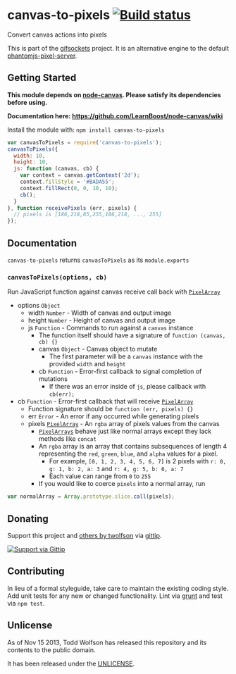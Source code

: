 # canvas-to-pixels [![Build status](https://travis-ci.org/twolfson/canvas-to-pixels.png?branch=master)](https://travis-ci.org/twolfson/canvas-to-pixels)

Convert canvas actions into pixels

This is part of the [gifsockets][] project. It is an alternative engine to the default [phantomjs-pixel-server][].

[gifsockets]: https://github.com/twolfson/gifsockets-server
[phantomjs-pixel-server]: https://github.com/twolfson/phantomjs-pixel-server

## Getting Started
**This module depends on [node-canvas][]. Please satisfy its dependencies before using.**

**Documentation here: https://github.com/LearnBoost/node-canvas/wiki**

[node-canvas]: https://github.com/LearnBoost/node-canvas

Install the module with: `npm install canvas-to-pixels`

```js
var canvasToPixels = require('canvas-to-pixels');
canvasToPixels({
  width: 10,
  height: 10,
  js: function (canvas, cb) {
    var context = canvas.getContext('2d');
    context.fillStyle = '#BADA55';
    context.fillRect(0, 0, 10, 10);
    cb();
  }
}, function receivePixels (err, pixels) {
  // pixels is [186,218,85,255,186,218, ..., 255]
});
```

## Documentation
`canvas-to-pixels` returns `canvasToPixels` as its `module.exports`

### `canvasToPixels(options, cb)`
Run JavaScript function against canvas receive call back with [`PixelArray`][]

- options `Object`
    - width `Number` - Width of canvas and output image
    - height `Number` - Height of canvas and output image
    - js `Function` - Commands to run against a `canvas` instance
        - The function itself should have a signature of `function (canvas, cb) {}`
        - canvas `Object` - Canvas object to mutate
            - The first parameter will be a `canvas` instance with the provided `width` and `height`
        - cb `Function` - Error-first callback to signal completion of mutations
            - If there was an error inside of `js`, please callback with `cb(err);`
- cb `Function` - Error-first callback that will receive [`PixelArray`][]
    - Function signature should be `function (err, pixels) {}`
    - err `Error` - An error if any occurred while generating pixels
    - pixels [`PixelArray`][] - An `rgba` array of pixels values from the canvas
        - [`PixelArrays`][`PixelArray`] behave just like normal arrays except they lack methods like `concat`
        - An `rgba` array is an array that contains subsequences of length 4 representing the `red`, `green`, `blue`, and `alpha` values for a pixel.
            - For example, `[0, 1, 2, 3, 4, 5, 6, 7]` is 2 pixels with `r: 0, g: 1, b: 2, a: 3` and `r: 4, g: 5, b: 6, a: 7`
            - Each value can range from `0` to `255`
        - If you would like to coerce `pixels` into a normal array, run

```js
var normalArray = Array.prototype.slice.call(pixels);
```

[`PixelArray`]: https://developer.mozilla.org/en-US/docs/Web/API/CanvasPixelArray

## Donating
Support this project and [others by twolfson][gittip] via [gittip][].

[![Support via Gittip][gittip-badge]][gittip]

[gittip-badge]: https://rawgithub.com/twolfson/gittip-badge/master/dist/gittip.png
[gittip]: https://www.gittip.com/twolfson/

## Contributing
In lieu of a formal styleguide, take care to maintain the existing coding style. Add unit tests for any new or changed functionality. Lint via [grunt](https://github.com/gruntjs/grunt) and test via `npm test`.

## Unlicense
As of Nov 15 2013, Todd Wolfson has released this repository and its contents to the public domain.

It has been released under the [UNLICENSE][].

[UNLICENSE]: UNLICENSE
